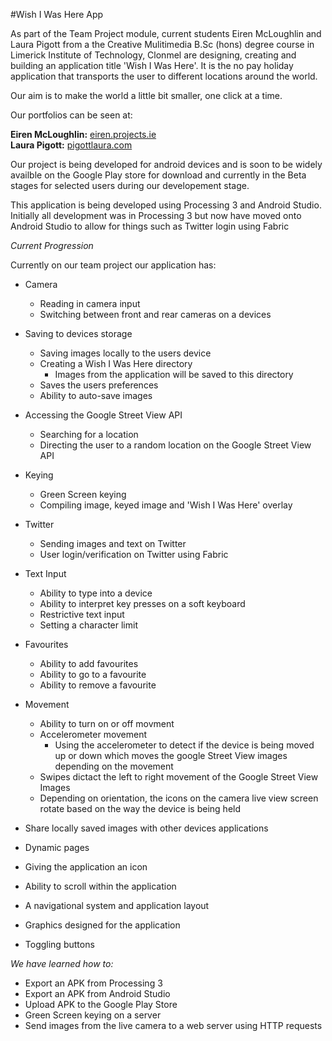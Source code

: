 #Wish I Was Here App

As part of the Team Project module, current students Eiren McLoughlin and Laura Pigott from a the Creative Mulitimedia B.Sc (hons) degree course in Limerick Institute of Technology, Clonmel are designing, creating and building an application title 'Wish I Was Here'. It is the no pay holiday application that transports the user to different locations around the world.

Our aim is to make the world a little bit smaller, one click at a time.

Our portfolios can be seen at:

**Eiren McLoughlin:** [eiren.projects.ie](www.eiren.projects.ie)  
**Laura Pigott:** [pigottlaura.com](www.pigottlaura.com)

Our project is being developed for android devices and is soon to be widely availble on the Google Play store for download and currently in the Beta stages for selected users during our developement stage.

This application is being developed using Processing 3 and Android Studio. Initially all development was in Processing 3 but now have moved onto Android Studio to allow for things such as Twitter login using Fabric

  
  
  
_Current Progression_

Currently on our team project our application has:
  
* Camera
	* Reading in camera input
	* Switching between front and rear cameras on a devices
  	
* Saving to devices storage
	* Saving images locally to the users device
	* Creating a Wish I Was Here directory
		* Images from the application will be saved to this directory
	* Saves the users preferences
	* Ability to auto-save images	
  
* Accessing the Google Street View API
	* Searching for a location
	* Directing the user to a random location on the Google Street View API	
  	
* Keying
	* Green Screen keying 
	* Compiling image, keyed image and 'Wish I Was Here' overlay
  	
* Twitter
	* Sending images and text on Twitter
	* User login/verification on Twitter using Fabric
  	
* Text Input
	* Ability to type into a device
	* Ability to interpret key presses on a soft keyboard
	* Restrictive text input
	* Setting a character limit
  	
* Favourites
	* Ability to add favourites
	* Ability to go to a favourite
	* Ability to remove a favourite
  
* Movement
	* Ability to turn on or off movment
	* Accelerometer movement
		* Using the accelerometer to detect if the device is being moved up or down which moves the google Street View images depending on the movement
	* Swipes dictact the left to right movement of the Google Street View Images	
	* Depending on orientation, the icons on the camera live view screen rotate based on the way the device is being held
 
* Share locally saved images with other devices applications
  
* Dynamic pages
 	  
* Giving the application an icon
  
* Ability to scroll within the application
  	
* A navigational system and application layout
  
* Graphics designed for the application
  
* Toggling buttons    
  
  
_We have learned how to:_

* Export an APK from Processing 3
* Export an APK from Android Studio
* Upload APK to the Google Play Store
* Green Screen keying on a server
* Send images from the live camera to a web server using HTTP requests


